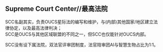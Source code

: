 ## Supreme Court Center//最高法院

SCC名副其实，负责OUCS星际法的编写和维护，与(内部)其他国家/地区建立法律协定，以及最高法律判决；  
SCC是OUCS与其他区域联盟的不同之一，但SCC也仅能针对OUCS内部。

SCC没有设下属法院，双法官评审团制度，法官陪审团AI与智慧生物占比为1:1。
